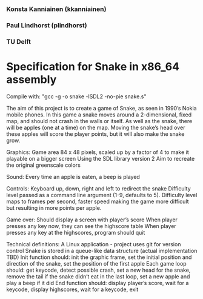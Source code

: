 ### Konsta Kanniainen (kkanniainen)
### Paul Lindhorst (plindhorst)
### TU Delft

# Specification for Snake in x86_64 assembly


Compile with:
"gcc -g -o snake -lSDL2 -no-pie snake.s"

The aim of this project is to create a game of Snake, as seen in 1990’s Nokia mobile phones. In this game a snake moves around a 2-dimensional, fixed map, and should not crash in the walls or itself. As well as the snake, there will be apples (one at a time) on the map. Moving the snake’s head over these apples will score the player points, but it will also make the snake grow.


Graphics:
Game area 84 x 48 pixels, scaled up by a factor of 4 to make it playable on a bigger screen
Using the SDL library version 2
Aim to recreate the original greenscale colors

Sound:
Every time an apple is eaten, a beep is played

Controls:
Keyboard up, down, right and left to redirect the snake
Difficulty level passed as a command line argument (1-9, defaults to 5). Difficulty level maps to frames per second, faster speed making the game more difficult but resulting in more points per apple.

Game over:
Should display a screen with player’s score
When player presses any key now, they can see the highscore table
When player presses any key at the highscores, program should quit

Technical definitions:
A Linux application - project uses git for version control
Snake is stored in a queue-like data structure (actual implementation TBD)
Init function should: init the graphic frame, set the initial position and direction of the snake, set the position of the first apple
Each game loop should: get keycode, detect possible crash, set a new head for the snake, remove the tail if the snake didn’t eat in the last loop, set a new apple and play a beep if it did
End function should: display player’s score, wait for a keycode, display highscores, wait for a keycode, exit
